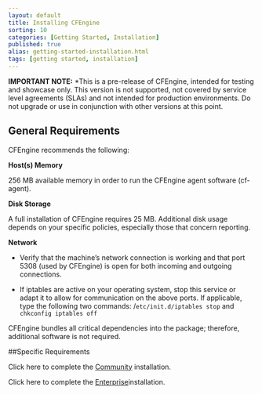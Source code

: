 ```yaml
---
layout: default
title: Installing CFEngine
sorting: 10
categories: [Getting Started, Installation]
published: true
alias: getting-started-installation.html
tags: [getting started, installation]
---
```


**IMPORTANT NOTE:** *This is a pre-release of CFEngine, intended for testing
and showcase only. This version is not supported, not covered by service level
agreements (SLAs) and not intended for production environments. Do not upgrade
or use in conjunction with other versions at this point.

<!--- TODO: move up when no longer a pre-release
-->

## General Requirements

CFEngine recommends the following:

**Host(s) Memory** 

256 MB available memory in order to run the CFEngine agent software (cf-agent).

**Disk Storage** 

A full installation of CFEngine requires 25 MB. Additional disk usage 
depends on your specific policies, especially those that concern reporting.

**Network** 

* Verify that the machine’s network connection is working and that port 5308
  (used by CFEngine) is open for both incoming and outgoing connections.

* If iptables are active on your operating system, stop this service or adapt
  it to allow for communication on the above ports. If applicable, type the
  following two commands: /`etc/init.d/iptables stop` and `chkconfig iptables
  off`

CFEngine bundles all critical dependencies into the package; therefore,
additional software is not required.

##Specific Requirements

Click here to complete the [Community](getting-started-installation-community.html) installation.

Click here to complete the [Enterprise](getting-started-installation-enterprise.html)installation.
